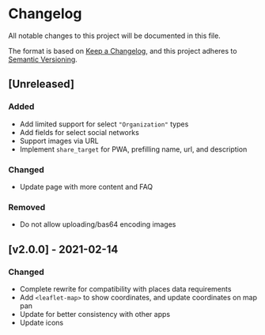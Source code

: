 <!-- markdownlint-disable -->
# Changelog
All notable changes to this project will be documented in this file.

The format is based on [Keep a Changelog](https://keepachangelog.com/en/1.0.0/),
and this project adheres to [Semantic Versioning](https://semver.org/spec/v2.0.0.html).

## [Unreleased]

### Added
- Add limited support for select `"Organization"` types
- Add fields for select social networks
- Support images via URL
- Implement `share_target` for PWA, prefilling name, url, and description

### Changed
- Update page with more content and FAQ

### Removed
- Do not allow uploading/bas64 encoding images

## [v2.0.0] - 2021-02-14

### Changed
  - Complete rewrite for compatibility with places data requirements
  - Add `<leaflet-map>` to show coordinates, and update coordinates on map pan
  - Update for better consistency with other apps
  - Update icons

<!-- markdownlint-restore -->
